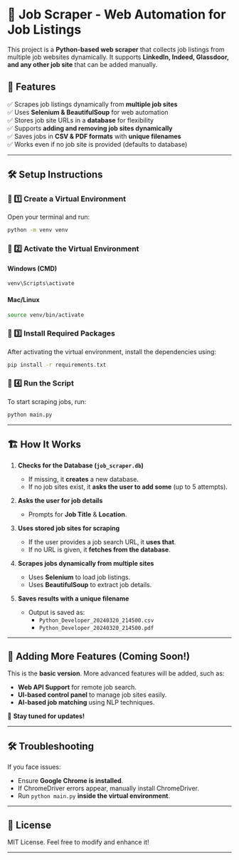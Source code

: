 # 🏰️ Job Scraper - Web Automation for Job Listings

This project is a **Python-based web scraper** that collects job listings from multiple job websites dynamically. It supports **LinkedIn, Indeed, Glassdoor, and any other job site** that can be added manually.

## 🔹 **Features**
✅ Scrapes job listings dynamically from **multiple job sites**  
✅ Uses **Selenium & BeautifulSoup** for web automation  
✅ Stores job site URLs in a **database** for flexibility  
✅ Supports **adding and removing job sites dynamically**  
✅ Saves jobs in **CSV & PDF formats** with **unique filenames**  
✅ Works even if no job site is provided (defaults to database)

---

## 🛠 **Setup Instructions**

### 🔹 1️⃣ Create a Virtual Environment
Open your terminal and run:
```bash
python -m venv venv
```

### 🔹 2️⃣ Activate the Virtual Environment
#### **Windows (CMD)**
```bash
venv\Scripts\activate
```
#### **Mac/Linux**
```bash
source venv/bin/activate
```

### 🔹 3️⃣ Install Required Packages
After activating the virtual environment, install the dependencies using:
```bash
pip install -r requirements.txt
```

### 🔹 4️⃣ Run the Script
To start scraping jobs, run:
```bash
python main.py
```

---

## 🏗 **How It Works**
1. **Checks for the Database (`job_scraper.db`)**  
   - If missing, it **creates** a new database.
   - If no job sites exist, it **asks the user to add some** (up to 5 attempts).

2. **Asks the user for job details**  
   - Prompts for **Job Title** & **Location**.

3. **Uses stored job sites for scraping**  
   - If the user provides a job search URL, it **uses that**.
   - If no URL is given, it **fetches from the database**.

4. **Scrapes jobs dynamically from multiple sites**  
   - Uses **Selenium** to load job listings.  
   - Uses **BeautifulSoup** to extract job details.  

5. **Saves results with a unique filename**  
   - Output is saved as:
     - `Python_Developer_20240320_214500.csv`
     - `Python_Developer_20240320_214500.pdf`

---

## 📌 **Adding More Features (Coming Soon!)**
This is the **basic version**. More advanced features will be added, such as:
- **Web API Support** for remote job search.
- **UI-based control panel** to manage job sites easily.
- **AI-based job matching** using NLP techniques.

🚀 **Stay tuned for updates!**

---

## 🛠 **Troubleshooting**
If you face issues:
- Ensure **Google Chrome is installed**.
- If ChromeDriver errors appear, manually install ChromeDriver.
- Run `python main.py` **inside the virtual environment**.

---

## 🌟 **License**
MIT License. Feel free to modify and enhance it!

---


